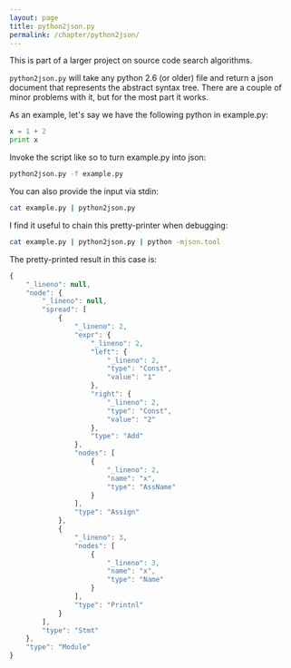 ```yaml
---
layout: page
title: python2json.py
permalink: /chapter/python2json/
---
```


This is part of a larger project on source code search algorithms.

`python2json.py` will take any python 2.6 (or older) file and return a json document that represents the
abstract syntax tree.
There are a couple of minor problems with it, but for the most part it works.

As an example, let's say we have the following python in
example.py:

```python
x = 1 + 2
print x
```

Invoke the script like so to turn example.py into json:

```bash
python2json.py -f example.py
```

You can also provide the input via stdin:

```bash
cat example.py | python2json.py
```

I find it useful to chain this pretty-printer when debugging:

```bash
cat example.py | python2json.py | python -mjson.tool
```

The pretty-printed result in this case is:

```javascript
{
    "_lineno": null, 
    "node": {
        "_lineno": null, 
        "spread": [
            {
                "_lineno": 2, 
                "expr": {
                    "_lineno": 2, 
                    "left": {
                        "_lineno": 2, 
                        "type": "Const", 
                        "value": "1"
                    }, 
                    "right": {
                        "_lineno": 2, 
                        "type": "Const", 
                        "value": "2"
                    }, 
                    "type": "Add"
                }, 
                "nodes": [
                    {
                        "_lineno": 2, 
                        "name": "x", 
                        "type": "AssName"
                    }
                ], 
                "type": "Assign"
            }, 
            {
                "_lineno": 3, 
                "nodes": [
                    {
                        "_lineno": 3, 
                        "name": "x", 
                        "type": "Name"
                    }
                ], 
                "type": "Printnl"
            }
        ], 
        "type": "Stmt"
    }, 
    "type": "Module"
}
```
